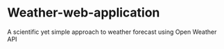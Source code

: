 # Weather-web-application
A scientific yet simple approach to weather forecast using Open Weather API
